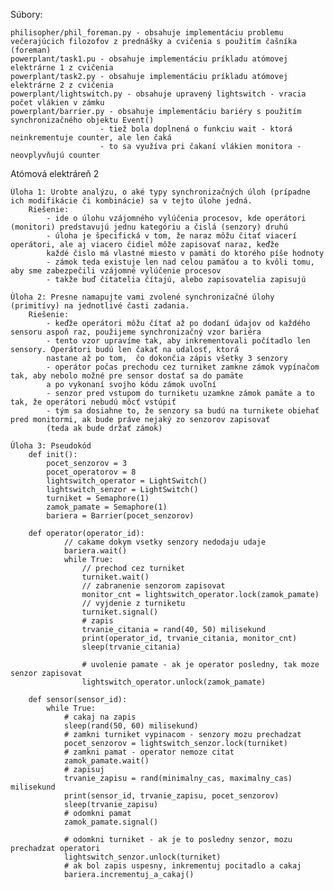 Súbory:

    philisopher/phil_foreman.py - obsahuje implementáciu problemu večerajúcich filozofov z prednášky a cvičenia s použitím čašníka (foreman)
    powerplant/task1.pu - obsahuje implementáciu príkladu atómovej elektrárne 1 z cvičenia
    powerplant/task2.py - obsahuje implementáciu príkladu atómovej elektrárne 2 z cvičenia
    powerplant/lightswitch.py - obsahuje upravený lightswitch - vracia počet vlákien v zámku
    powerplant/barrier.py - obsahuje implementáciu bariéry s použitím synchronizačného objektu Event()
                        - tiež bola doplnená o funkciu wait - ktorá neinkrementuje counter, ale len čaká
                        - to sa využíva pri čakaní vlákien monitora - neovplyvňujú counter

Atómová elektráreň 2

    Úloha 1: Urobte analýzu, o aké typy synchronizačných úloh (prípadne ich modifikácie či kombinácie) sa v tejto úlohe jedná.
        Riešenie: 
            - ide o úlohu vzájomného vylúčenia procesov, kde operátori (monitori) predstavujú jednu kategóriu a čislá (senzory) druhú
            - úloha je špecifická v tom, že naraz môžu čitať viacerí operátori, ale aj viacero čidiel môže zapisovať naraz, keďže 
            každé čislo má vlastné miesto v pamäti do ktorého píše hodnoty
            - zámok teda existuje len nad celou pamäťou a to kvôli tomu, aby sme zabezpečili vzájomné vylúčenie procesov
            - takže buď čitatelia čítajú, alebo zapisovatelia zapisujú

    Úloha 2: Presne namapujte vami zvolené synchronizačné úlohy (primitívy) na jednotlivé časti zadania.
        Riešenie:
            - keďže operátori môžu čítať až po dodaní údajov od každého sensoru aspoň raz, použijeme synchronizačný vzor bariéra
            - tento vzor upravíme tak, aby inkrementovali počítadlo len sensory. Operátori budú len čakať na udalosť, ktorá
            nastane až po tom,  čo dokončia zápis všetky 3 senzory
            - operátor počas prechodu cez turniket zamkne zámok vypínačom tak, aby nebolo možné pre sensor dostať sa do pamäte
            a po vykonaní svojho kódu zámok uvoľní
            - senzor pred vstupom do turniketu uzamkne zámok pamäte a to tak, že operátori nebudú môcť vstúpiť
            - tým sa dosiahne to, že senzory sa budú na turnikete obiehať pred monitormi, ak bude práve nejaký zo senzorov zapisovať
            (teda ak bude držať zámok)
    
    Úloha 3: Pseudokód
        def init():
            pocet_senzorov = 3
            pocet_operatorov = 8
            lightswitch_operator = LightSwitch()
            lightswitch_senzor = LightSwitch()
            turniket = Semaphore(1)
            zamok_pamate = Semaphore(1)
            bariera = Barrier(pocet_senzorov)

        def operator(operator_id):
                // cakame dokym vsetky senzory nedodaju udaje
                bariera.wait()
                while True:
                    // prechod cez turniket
                    turniket.wait()
                    // zabranenie senzorom zapisovat
                    monitor_cnt = lightswitch_operator.lock(zamok_pamate)
                    // vyjdenie z turniketu
                    turniket.signal()
                    # zapis
                    trvanie_citania = rand(40, 50) milisekund
                    print(operator_id, trvanie_citania, monitor_cnt)
                    sleep(trvanie_citania)
                
                    # uvolenie pamate - ak je operator posledny, tak moze senzor zapisovat
                    lightswitch_operator.unlock(zamok_pamate)

        def sensor(sensor_id):
            while True:
                # cakaj na zapis
                sleep(rand(50, 60) milisekund)
                # zamkni turniket vypinacom - senzory mozu prechadzat
                pocet_senzorov = lightswitch_senzor.lock(turniket)
                # zamkni pamat - operator nemoze citat
                zamok_pamate.wait()
                # zapisuj
                trvanie_zapisu = rand(minimalny_cas, maximalny_cas) milisekund
                print(sensor_id, trvanie_zapisu, pocet_senzorov)
                sleep(trvanie_zapisu)
                # odomkni pamat
                zamok_pamate.signal()
        
                # odomkni turniket - ak je to posledny senzor, mozu prechadzat operatori
                lightswitch_senzor.unlock(turniket)
                # ak bol zapis uspesny, inkrementuj pocitadlo a cakaj
                bariera.incrementuj_a_cakaj()
                    